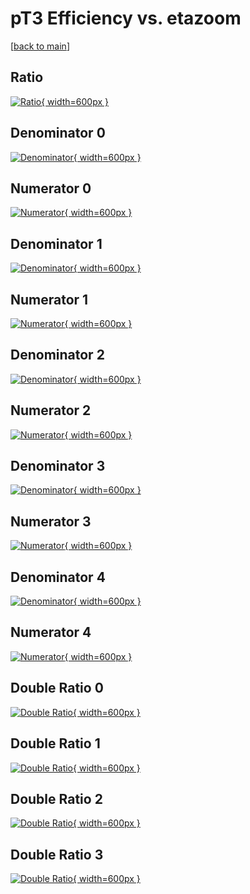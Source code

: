 # pT3 Efficiency vs. etazoom

[[back to main](./)]



## Ratio

[![Ratio](../mtv/var/pT3_xtr_321_1_eff_etazoom.png){ width=600px }](../mtv/var/pT3_xtr_321_1_eff_etazoom.pdf)

## Denominator 0

[![Denominator](../mtv/den/pT3_xtr_321_1_eff_etazoom_den0.png){ width=600px }](../mtv/den/pT3_xtr_321_1_eff_etazoom_den0.pdf)

## Numerator 0

[![Numerator](../mtv/num/pT3_xtr_321_1_eff_etazoom_num0.png){ width=600px }](../mtv/num/pT3_xtr_321_1_eff_etazoom_num0.pdf)

## Denominator 1

[![Denominator](../mtv/den/pT3_xtr_321_1_eff_etazoom_den1.png){ width=600px }](../mtv/den/pT3_xtr_321_1_eff_etazoom_den1.pdf)

## Numerator 1

[![Numerator](../mtv/num/pT3_xtr_321_1_eff_etazoom_num1.png){ width=600px }](../mtv/num/pT3_xtr_321_1_eff_etazoom_num1.pdf)

## Denominator 2

[![Denominator](../mtv/den/pT3_xtr_321_1_eff_etazoom_den2.png){ width=600px }](../mtv/den/pT3_xtr_321_1_eff_etazoom_den2.pdf)

## Numerator 2

[![Numerator](../mtv/num/pT3_xtr_321_1_eff_etazoom_num2.png){ width=600px }](../mtv/num/pT3_xtr_321_1_eff_etazoom_num2.pdf)

## Denominator 3

[![Denominator](../mtv/den/pT3_xtr_321_1_eff_etazoom_den3.png){ width=600px }](../mtv/den/pT3_xtr_321_1_eff_etazoom_den3.pdf)

## Numerator 3

[![Numerator](../mtv/num/pT3_xtr_321_1_eff_etazoom_num3.png){ width=600px }](../mtv/num/pT3_xtr_321_1_eff_etazoom_num3.pdf)

## Denominator 4

[![Denominator](../mtv/den/pT3_xtr_321_1_eff_etazoom_den4.png){ width=600px }](../mtv/den/pT3_xtr_321_1_eff_etazoom_den4.pdf)

## Numerator 4

[![Numerator](../mtv/num/pT3_xtr_321_1_eff_etazoom_num4.png){ width=600px }](../mtv/num/pT3_xtr_321_1_eff_etazoom_num4.pdf)

## Double Ratio 0

[![Double Ratio](../mtv/ratio/pT3_xtr_321_1_eff_etazoom_ratio0.png){ width=600px }](../mtv/ratio/pT3_xtr_321_1_eff_etazoom_ratio0.pdf)

## Double Ratio 1

[![Double Ratio](../mtv/ratio/pT3_xtr_321_1_eff_etazoom_ratio1.png){ width=600px }](../mtv/ratio/pT3_xtr_321_1_eff_etazoom_ratio1.pdf)

## Double Ratio 2

[![Double Ratio](../mtv/ratio/pT3_xtr_321_1_eff_etazoom_ratio2.png){ width=600px }](../mtv/ratio/pT3_xtr_321_1_eff_etazoom_ratio2.pdf)

## Double Ratio 3

[![Double Ratio](../mtv/ratio/pT3_xtr_321_1_eff_etazoom_ratio3.png){ width=600px }](../mtv/ratio/pT3_xtr_321_1_eff_etazoom_ratio3.pdf)

